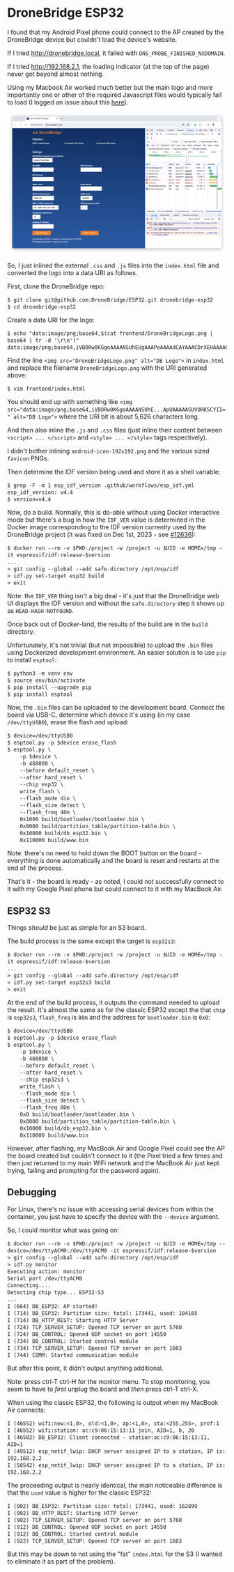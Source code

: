 DroneBridge ESP32
=================

I found that my Android Pixel phone could connect to the AP created by the DroneBridge device but couldn't load the device's website.

If I tried <http://dronebridge.local>, it failed with `DNS_PROBE_FINISHED_NXDOMAIN`.

If I tried <http://192.168.2.1>, the loading indicator (at the top of the page) never got beyond almost nothing.

Using my Macbook Air worked much better but the main logo and more importantly one or other of the required Javascript files would typically fail to load (I logged an issue about this [here](https://github.com/DroneBridge/ESP32/issues/53)).

![DroneBridge download failures](images/dronebridge-download-failures.png)

So, I just inlined the external `.css` and `.js` files into the `index.html` file and converted the logo into a data URI as follows.

First, clone the DroneBridge repo:

```
$ git clone git@github.com:DroneBridge/ESP32.git dronebridge-esp32
$ cd dronebridge-esp32
```

Create a data URI for the logo:

```
$ echo "data:image/png;base64,$(cat frontend/DroneBridgeLogo.png | base64 | tr -d '\r\n')"
data:image/png;base64,iVBORw0KGgoAAAANSUhEUgAAAPoAAAAdCAYAAACDrXEHAAAACXBIWXMAAAV+AAAFfgE+AsMhAAAAGX...
```

Find the line `<img src="DroneBridgeLogo.png" alt="DB Logo">` in `index.html` and replace the filename `DroneBridgeLogo.png` with the URI generated above:

```
$ vim frontend/index.html
```

You should end up with something like `<img src="data:image/png;base64,iVBORw0KGgoAAAANSUhE...ApUAAAAASUVORK5CYII=" alt="DB Logo">` where the URI bit is about 5,626 characters long.

And then also inline the `.js` and `.css` files (just inline their content between `<script> ... </script>` and `<style> ... </style>` tags respectively).

I didn't bother inlining `android-icon-192x192.png` and the various sized `favicon` PNGs.

Then determine the IDF version being used and store it as a shell variable:

```
$ grep -F -m 1 esp_idf_version .github/workflows/esp_idf.yml
esp_idf_version: v4.4
$ version=v4.4
```

Now, do a build. Normally, this is do-able without using Docker interactive mode but there's a bug in how the `IDF_VER` value is determined in the Docker image corresponding to the IDF version currently used by the DroneBridge project (it was fixed on Dec 1st, 2023 - see [#12636](https://github.com/espressif/esp-idf/pull/12636)):

```
$ docker run --rm -v $PWD:/project -w /project -u $UID -e HOME=/tmp -it espressif/idf:release-$version
...
> git config --global --add safe.directory /opt/esp/idf
> idf.py set-target esp32 build
> exit
```

Note: the `IDF_VER` thing isn't a big deal - it's just that the DroneBridge web UI displays the IDF version and without the `safe.directory` step it shows up as `HEAD-HASH-NOTFOUND`.

Once back out of Docker-land, the results of the build are in the `build` directory.

Unfortunately, it's not trivial (but not impossible) to upload the `.bin` files using Dockerized development environment. An easier solution is to use `pip` to install `esptool`:

```
$ python3 -m venv env
$ source env/bin/activate
$ pip install --upgrade pip
$ pip install esptool
```

Now, the `.bin` files can be uploaded to the development board. Connect the board via USB-C, determine which device it's using (in my case `/dev/ttyUSB0`), erase the flash and upload:

```
$ device=/dev/ttyUSB0
$ esptool.py -p $device erase_flash
$ esptool.py \
    -p $device \
    -b 460800 \
    --before default_reset \
    --after hard_reset \
    --chip esp32 \
    write_flash \
    --flash_mode dio \
    --flash_size detect \
    --flash_freq 40m \
    0x1000 build/bootloader/bootloader.bin \
    0x8000 build/partition_table/partition-table.bin \
    0x10000 build/db_esp32.bin \
    0x110000 build/www.bin
```

Note: there's no need to hold down the BOOT button on the board - everything is done automatically and the board is reset and restarts at the end of the process.

That's it - the board is ready - as noted, I could not successfully connect to it with my Google Pixel phone but could connect to it with my MacBook Air.

ESP32 S3
--------

Things _should_ be just as simple for an S3 board.

The build process is the same except the target is `esp32s3`:

```
$ docker run --rm -v $PWD:/project -w /project -u $UID -e HOME=/tmp -it espressif/idf:release-$version
...
> git config --global --add safe.directory /opt/esp/idf
> idf.py set-target esp32s3 build
> exit
```

At the end of the build process, it outputs the command needed to upload the result. It's almost the same as for the classic ESP32 except the that `chip` is `esp32s3`, `flash_freq` is `80m` and the address for `bootloader.bin` is `0x0`:

```
$ device=/dev/ttyUSB0
$ esptool.py -p $device erase_flash
$ esptool.py \
    -p $device \
    -b 460800 \
    --before default_reset \
    --after hard_reset \
    --chip esp32s3 \
    write_flash \
    --flash_mode dio \
    --flash_size detect \
    --flash_freq 80m \
    0x0 build/bootloader/bootloader.bin \
    0x8000 build/partition_table/partition-table.bin \
    0x10000 build/db_esp32.bin \
    0x110000 build/www.bin
```

However, after flashing, my MacBook Air and Google Pixel could see the AP the board created but couldn't connect to it (the Pixel tried a few times and then just returned to my main WiFi network and the MacBook Air just kept trying, failing and prompting for the password again).

Debugging
----------

For Linux, there's no issue with accessing serial devices from within the container, you just have to specify the device with the `--device` argument.

So, I could monitor what was going on:

```
$ docker run --rm -v $PWD:/project -w /project -u $UID -e HOME=/tmp --device=/dev/ttyACM0:/dev/ttyACM0 -it espressif/idf:release-$version
> git config --global --add safe.directory /opt/esp/idf
> idf.py monitor
Executing action: monitor
Serial port /dev/ttyACM0
Connecting....
Detecting chip type... ESP32-S3
...
I (664) DB_ESP32: AP started!
I (714) DB_ESP32: Partition size: total: 173441, used: 104165
I (714) DB_HTTP_REST: Starting HTTP Server
I (724) TCP_SERVER_SETUP: Opened TCP server on port 5760
I (724) DB_CONTROL: Opened UDP socket on port 14550
I (734) DB_CONTROL: Started control module
I (734) TCP_SERVER_SETUP: Opened TCP server on port 1603
I (744) COMM: Started communication module
```

But after this point, it didn't output anything additional.

Note: press ctrl-T ctrl-H for the monitor menu. To stop monitoring, you seem to have to _first_ unplug the board and _then_ press ctrl-T ctrl-X.

When using the classic ESP32, the following is output when my MacBook Air connects:

```
I (46552) wifi:new:<1,0>, old:<1,0>, ap:<1,0>, sta:<255,255>, prof:1
I (46552) wifi:station: ac:c9:06:15:13:11 join, AID=1, b, 20
I (46582) DB_ESP32: Client connected - station:ac:c9:06:15:13:11, AID=1
I (49512) esp_netif_lwip: DHCP server assigned IP to a station, IP is: 192.168.2.2
I (50542) esp_netif_lwip: DHCP server assigned IP to a station, IP is: 192.168.2.2
```

The preceeding output is nearly identical, the main noticeable difference is that the `used` value is higher for the classic ESP32:

```
I (902) DB_ESP32: Partition size: total: 173441, used: 162899
I (902) DB_HTTP_REST: Starting HTTP Server
I (902) TCP_SERVER_SETUP: Opened TCP server on port 5760
I (912) DB_CONTROL: Opened UDP socket on port 14550
I (912) DB_CONTROL: Started control module
I (922) TCP_SERVER_SETUP: Opened TCP server on port 1603
```

But this may be down to not using the "fat" `index.html` for the S3 (I wanted to eliminate it as part of the problem).
